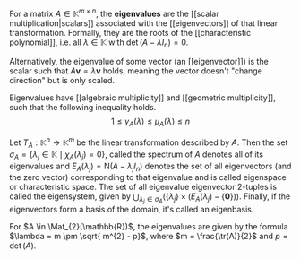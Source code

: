 
For a matrix $A \in \mathbb{K}^{m\times n}$, the **eigenvalues** are the [[scalar multiplication|scalars]] associated with the [[eigenvectors]] of that linear transformation. Formally, they are the roots of the [[characteristic polynomial]], i.e. all $\lambda \in \mathbb{K}$ with $\det (A - \lambda I_{n}) = 0$.

Alternatively, the eigenvalue of some vector (an [[eigenvector]]) is the scalar such that $A\mathbf{v} = \lambda \mathbf{v}$ holds, meaning the vector doesn't "change direction" but is only scaled.

Eigenvalues have [[algebraic multiplicity]] and [[geometric multiplicity]], such that the following inequality holds.
$$
1 \leq \gamma_{A}(\lambda) \leq \mu_{A}(\lambda) \leq n
$$

Let $T_{A} : \mathbb{K}^{n} \to \mathbb{K}^{m}$ be the linear transformation described by $A$. Then the set $\sigma_{A} = \{ \lambda_{j} \in \mathbb{K} \mid \chi_{A}(\lambda_{j}) = 0 \}$, called the spectrum of $A$ denotes all of its eigenvalues and $E_{A}(\lambda_{j}) = \mathrm{N}(A - \lambda_{j} I_{n})$ denotes the set of all eigenvectors (and the zero vector) corresponding to that eigenvalue and is called eigenspace or characteristic space.
The set of all eigenvalue eigenvector 2-tuples is called the eigensystem, given by $\bigcup_{\lambda_{j} \in \sigma_{A}} \big(\{ \lambda_{j} \} \times (E_{A}(\lambda_{j}) - \{ \mathbf{0} \}) \big)$.
Finally, if the eigenvectors form a basis of the domain, it's called an eigenbasis.

For $A \in \Mat_{2}(\mathbb{R})$, the eigenvalues are given by the formula $\lambda = m \pm \sqrt{ m^{2} - p}$, where $m = \frac{\tr(A)}{2}$ and $p = \det(A)$.